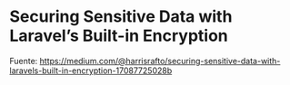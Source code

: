 # Securing Sensitive Data with Laravel’s Built-in Encryption

Fuente: https://medium.com/@harrisrafto/securing-sensitive-data-with-laravels-built-in-encryption-17087725028b

<!-- vi: set spl=es spell: -->

